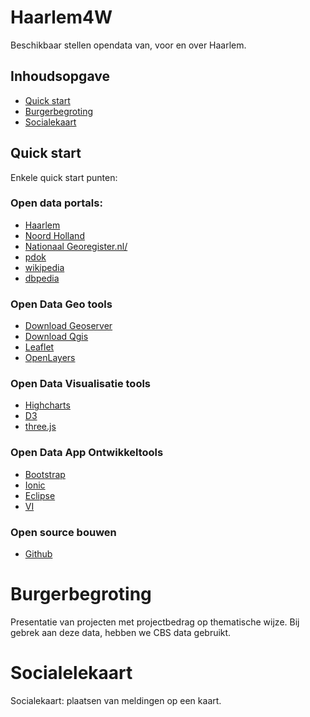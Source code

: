 # Haarlem4W
Beschikbaar stellen opendata van, voor en over Haarlem.



## Inhoudsopgave

* [Quick start](#quick-start)
* [Burgerbegroting](#Burgerbegroting)
* [Socialekaart](#Socialekaart)


## Quick start

Enkele quick start punten:

### Open data portals:
* [Haarlem](https://opendata.haarlem.nl/)
* [Noord Holland](http://www.noord-holland.nl/web/Projecten/NoordHolland-Slimmer/Toolbox-Open-Data.htm)
* [Nationaal Georegister.nl/](http://nationaalgeoregister.nl)
* [pdok](http:/https://www.pdok.nl)
* [wikipedia](https://nl.wikipedia.org/)
* [dbpedia](http://dbpedia.org/page/Haarlem)


### Open Data Geo tools

* [Download Geoserver](geoserver.org/download/)
* [Download Qgis](http://www.qgis.org/)
* [Leaflet](http://leafletjs.com)
* [OpenLayers](http://openlayers.org)

### Open Data Visualisatie tools

* [Highcharts
](http://www.highcharts.com)
* [D3](https://github.com/mbostock/d3/wiki/Gallery)
* [three.js](http://threejs.org)

### Open Data App Ontwikkeltools

* [Bootstrap](http://getbootstrap.com)
* [Ionic](http://ionicframework.com)
* [Eclipse](http://www.eclipse.org/home/index.php)
* [VI](http://www.vim.org)

### Open source bouwen

* [Github](http://github.org)



 
# Burgerbegroting


Presentatie van projecten met projectbedrag op thematische wijze. Bij gebrek aan deze data, hebben we CBS data gebruikt.

# Socialelekaart

Socialekaart: plaatsen van meldingen op een kaart.
